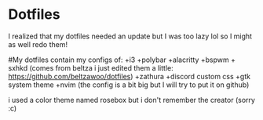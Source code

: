 # Dotfiles
I realized that my dotfiles needed an update but I was too lazy lol so I might as well redo them! 

#My dotfiles contain my configs of:
+i3
+polybar
+alacritty
+bspwm + sxhkd (comes from beltza i just edited them a little: https://github.com/beltzawoo/dotfiles)
+zathura
+discord custom css
+gtk system theme
+nvim (the config is a bit big but I will try to put it on github)

i used a color theme named rosebox but i don't remember the creator (sorry :c)
